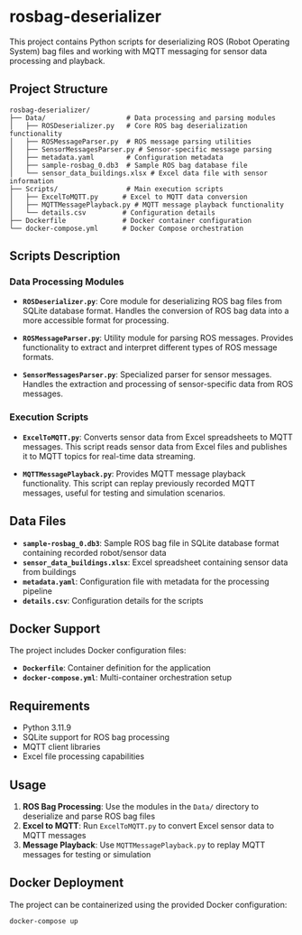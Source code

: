 # rosbag-deserializer

This project contains Python scripts for deserializing ROS (Robot Operating System) bag files and working with MQTT messaging for sensor data processing and playback.

## Project Structure

```
rosbag-deserializer/
├── Data/                    # Data processing and parsing modules
│   ├── ROSDeserializer.py   # Core ROS bag deserialization functionality
│   ├── ROSMessageParser.py  # ROS message parsing utilities
│   ├── SensorMessagesParser.py # Sensor-specific message parsing
│   ├── metadata.yaml        # Configuration metadata
│   ├── sample-rosbag_0.db3  # Sample ROS bag database file
│   └── sensor_data_buildings.xlsx # Excel data file with sensor information
├── Scripts/                 # Main execution scripts
│   ├── ExcelToMQTT.py      # Excel to MQTT data conversion
│   ├── MQTTMessagePlayback.py # MQTT message playback functionality
│   └── details.csv         # Configuration details
├── Dockerfile              # Docker container configuration
└── docker-compose.yml      # Docker Compose orchestration
```

## Scripts Description

### Data Processing Modules

- **`ROSDeserializer.py`**: Core module for deserializing ROS bag files from SQLite database format. Handles the conversion of ROS bag data into a more accessible format for processing.

- **`ROSMessageParser.py`**: Utility module for parsing ROS messages. Provides functionality to extract and interpret different types of ROS message formats.

- **`SensorMessagesParser.py`**: Specialized parser for sensor messages. Handles the extraction and processing of sensor-specific data from ROS messages.

### Execution Scripts

- **`ExcelToMQTT.py`**: Converts sensor data from Excel spreadsheets to MQTT messages. This script reads sensor data from Excel files and publishes it to MQTT topics for real-time data streaming.

- **`MQTTMessagePlayback.py`**: Provides MQTT message playback functionality. This script can replay previously recorded MQTT messages, useful for testing and simulation scenarios.

## Data Files

- **`sample-rosbag_0.db3`**: Sample ROS bag file in SQLite database format containing recorded robot/sensor data
- **`sensor_data_buildings.xlsx`**: Excel spreadsheet containing sensor data from buildings
- **`metadata.yaml`**: Configuration file with metadata for the processing pipeline
- **`details.csv`**: Configuration details for the scripts

## Docker Support

The project includes Docker configuration files:
- **`Dockerfile`**: Container definition for the application
- **`docker-compose.yml`**: Multi-container orchestration setup

## Requirements

- Python 3.11.9
- SQLite support for ROS bag processing
- MQTT client libraries
- Excel file processing capabilities

## Usage

1. **ROS Bag Processing**: Use the modules in the `Data/` directory to deserialize and parse ROS bag files
2. **Excel to MQTT**: Run `ExcelToMQTT.py` to convert Excel sensor data to MQTT messages
3. **Message Playback**: Use `MQTTMessagePlayback.py` to replay MQTT messages for testing or simulation

## Docker Deployment

The project can be containerized using the provided Docker configuration:

```shell script
docker-compose up
```
